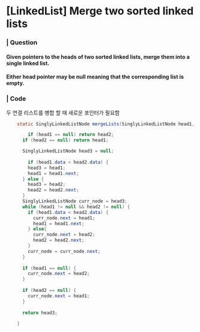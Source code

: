 # [LinkedList] Merge two sorted linked lists



### | Question

#### Given pointers to the heads of two sorted linked lists, merge them into a single linked list.

#### Either head pointer may be null meaning that the corresponding list is empty.

### | Code	

두 연결 리스트를 병합 할 때 새로운 포인터가 필요함

```java
    static SinglyLinkedListNode mergeLists(SinglyLinkedListNode head1, SinglyLinkedListNode head2) {

     	if (head1 == null) return head2;
      if (head2 == null) return head1; 

      SinglyLinkedListNode head3 = null; 
      
    	if (head1.data < head2.data) {
        head3 = head1; 
        head1 = head1.next;
      } else {
        head3 = head2;
        head2 = head2.next; 
      }
      SinglyLinkedListNode curr_node = head3; 
      while (head1 != null && head2 != null) {
        if (head1.data < head2.data) {
          curr_node.next = head1; 
          head1 = head1.next; 
        } else{
          curr_node.next = head2;
          head2 = head2.next; 
        }
        curr_node = curr_node.next; 
      }
      
      if (head1 == null) {
        curr_node.next = head2;
      }
      
      if (head2 == null) {
        curr_node.next = head1;
      }
      
      return head3; 
      	
    }
```

